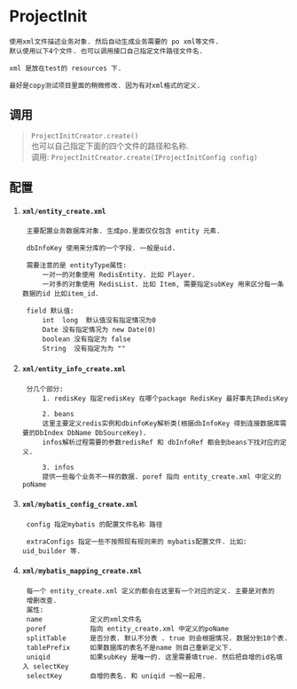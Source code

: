 # ProjectInit
	使用xml文件描述业务对象. 然后自动生成业务需要的 po xml等文件.
	默认使用以下4个文件. 也可以调用接口自己指定文件路径文件名.
	
	xml 是放在test的 resources 下. 
	
	最好是copy测试项目里面的稍微修改. 因为有对xml格式的定义.
	
## 调用 
 > `ProjectInitCreator.create()` <br />
 > 也可以自己指定下面的四个文件的路径和名称.<br />
 调用: `ProjectInitCreator.create(IProjectInitConfig config)`

## 配置 
1. #### `xml/entity_create.xml`
		主要配置业务数据库对象. 生成po.里面仅仅包含 entity 元素.
		
		dbInfoKey 使用来分库的一个字段. 一般是uid.
		
		需要注意的是 entityType属性: 
			一对一的对象使用 RedisEntity. 比如 Player.
			一对多的对象使用 RedisList. 比如 Item, 需要指定subKey 用来区分每一条数据的id 比如item_id.
		
		field 默认值:
			int  long  默认值没有指定情况为0
			Date 没有指定情况为 new Date(0)
			boolean 没有指定为 false
			String  没有指定为为 "" 	 	
	
2. #### `xml/entity_info_create.xml`
		分几个部分:
			1. redisKey 指定redisKey 在哪个package RedisKey 最好事先IRedisKey
			
			2. beans 
			这里主要定义redis实例和dbinfoKey解析类(根据dbInfoKey 得到连接数据库需要的DbIndex DbName DbSourceKey). 
			infos解析过程需要的参数redisRef 和 dbInfoRef 都会到beans下找对应的定义.
			
			3. infos
			提供一些每个业务不一样的数据. poref 指向 entity_create.xml 中定义的poName
			 
3. #### `xml/mybatis_config_create.xml`
		config 指定mybatis 的配置文件名称 路径
			
		extraConfigs 指定一些不按照现有规则来的 mybatis配置文件. 比如: uid_builder 等.
			
4. #### `xml/mybatis_mapping_create.xml`
		每一个 entity_create.xml 定义的都会在这里有一个对应的定义. 主要是对表的
		增删改查. 
		属性:
		name			定义的xml文件名
		poref 			指向 entity_create.xml 中定义的poName
		splitTable 		是否分表. 默认不分表 . true 则会根据情况. 数据分到10个表.
		tablePrefix 	如果数据库的表名不是name 则自己重新定义下.
		uniqid 			如果subKey 是唯一的. 这里需要填true. 然后把自增的id名填入 selectKey
		selectKey 		自增的表名. 和 uniqid 一般一起用.
